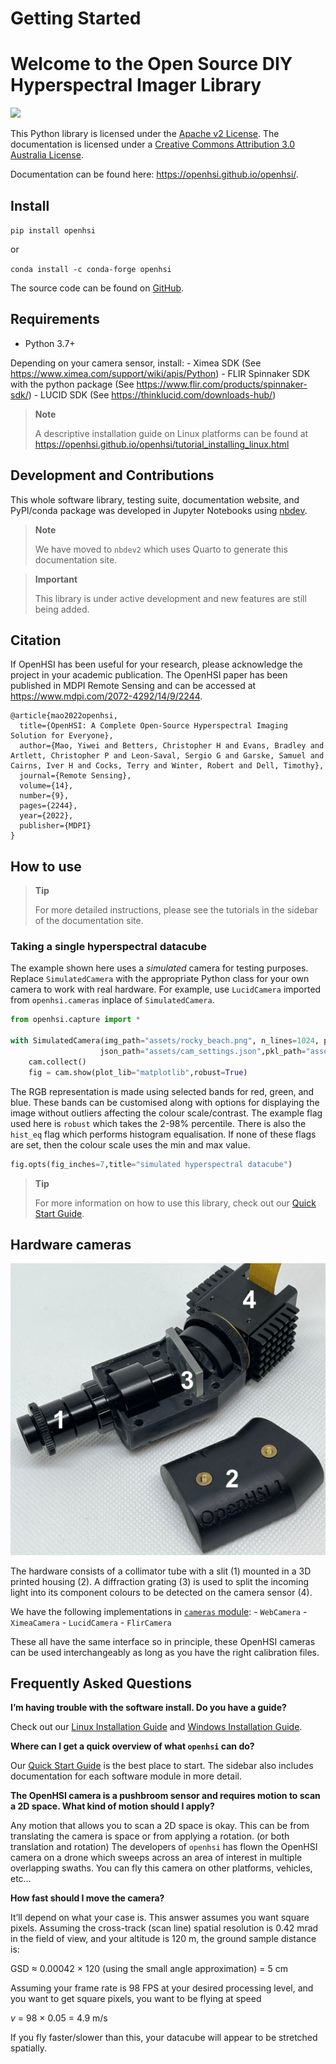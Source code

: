 Getting Started
================

<!-- WARNING: THIS FILE WAS AUTOGENERATED! DO NOT EDIT! -->

# Welcome to the Open Source DIY Hyperspectral Imager Library

![](https://github.com/openhsi/openhsi/actions/workflows/main.yml/badge.svg)

This Python library is licensed under the [Apache v2
License](https://www.apache.org/licenses/LICENSE-2.0). The documentation
is licensed under a
<a rel="license" href="http://creativecommons.org/licenses/by/3.0/au/">Creative
Commons Attribution 3.0 Australia License</a>.

Documentation can be found here: <https://openhsi.github.io/openhsi/>.

## Install

`pip install openhsi`

or

`conda install -c conda-forge openhsi`

The source code can be found on
[GitHub](https://github.com/openhsi/openhsi).

## Requirements

- Python 3.7+

Depending on your camera sensor, install: - Ximea SDK (See
https://www.ximea.com/support/wiki/apis/Python) - FLIR Spinnaker SDK
with the python package (See
https://www.flir.com/products/spinnaker-sdk/) - LUCID SDK (See
https://thinklucid.com/downloads-hub/)

<div>

> **Note**
>
> A descriptive installation guide on Linux platforms can be found at
> https://openhsi.github.io/openhsi/tutorial_installing_linux.html

</div>

## Development and Contributions

This whole software library, testing suite, documentation website, and
PyPI/conda package was developed in Jupyter Notebooks using
[nbdev](https://nbdev.fast.ai/).

<div>

> **Note**
>
> We have moved to `nbdev2` which uses Quarto to generate this
> documentation site.

</div>

<div>

> **Important**
>
> This library is under active development and new features are still
> being added.

</div>

## Citation

If OpenHSI has been useful for your research, please acknowledge the
project in your academic publication. The OpenHSI paper has been
published in MDPI Remote Sensing and can be accessed at
<https://www.mdpi.com/2072-4292/14/9/2244>.

    @article{mao2022openhsi,
      title={OpenHSI: A Complete Open-Source Hyperspectral Imaging Solution for Everyone},
      author={Mao, Yiwei and Betters, Christopher H and Evans, Bradley and Artlett, Christopher P and Leon-Saval, Sergio G and Garske, Samuel and Cairns, Iver H and Cocks, Terry and Winter, Robert and Dell, Timothy},
      journal={Remote Sensing},
      volume={14},
      number={9},
      pages={2244},
      year={2022},
      publisher={MDPI}
    }

## How to use

<div>

> **Tip**
>
> For more detailed instructions, please see the tutorials in the
> sidebar of the documentation site.

</div>

### Taking a single hyperspectral datacube

The example shown here uses a *simulated* camera for testing purposes.
Replace `SimulatedCamera` with the appropriate Python class for your own
camera to work with real hardware. For example, use `LucidCamera`
imported from `openhsi.cameras` inplace of `SimulatedCamera`.

``` python
from openhsi.capture import *

with SimulatedCamera(img_path="assets/rocky_beach.png", n_lines=1024, processing_lvl = 3,
                    json_path="assets/cam_settings.json",pkl_path="assets/cam_calibration.pkl") as cam:
    cam.collect()
    fig = cam.show(plot_lib="matplotlib",robust=True)
```

The RGB representation is made using selected bands for red, green, and
blue. These bands can be customised along with options for displaying
the image without outliers affecting the colour scale/contrast. The
example flag used here is `robust` which takes the 2-98% percentile.
There is also the `hist_eq` flag which performs histogram equalisation.
If none of these flags are set, then the colour scale uses the min and
max value.

``` python
fig.opts(fig_inches=7,title="simulated hyperspectral datacube")
```

<div>

> **Tip**
>
> For more information on how to use this library, check out our [Quick
> Start Guide](https://openhsi.github.io/openhsi/tutorial_camera.html).

</div>

## Hardware cameras

![](assets/openhsi_cam.png "The hardware consists of a collimator tube with a slit (1) mounted in a 3D printed housing (2). A diffraction grating (3) is used to split the incoming light into its component colours to be detected on the camera sensor (4).")

The hardware consists of a collimator tube with a slit (1) mounted in a
3D printed housing (2). A diffraction grating (3) is used to split the
incoming light into its component colours to be detected on the camera
sensor (4).

We have the following implementations in [`cameras`
module](https://openhsi.github.io/openhsi/cameras.html): - `WebCamera` -
`XimeaCamera` - `LucidCamera` - `FlirCamera`

These all have the same interface so in principle, these OpenHSI cameras
can be used interchangeably as long as you have the right calibration
files.

## Frequently Asked Questions

**I’m having trouble with the software install. Do you have a guide?**

Check out our [Linux Installation
Guide](https://openhsi.github.io/openhsi/tutorial_installing_linux.html)
and [Windows Installation
Guide](https://openhsi.github.io/openhsi/tutorial_installing_windows.html).

**Where can I get a quick overview of what `openhsi` can do?**

Our [Quick Start
Guide](https://openhsi.github.io/openhsi/tutorial_camera.html) is the
best place to start. The sidebar also includes documentation for each
software module in more detail.

**The OpenHSI camera is a pushbroom sensor and requires motion to scan a
2D space. What kind of motion should I apply?**

Any motion that allows you to scan a 2D space is okay. This can be from
translating the camera is space or from applying a rotation. (or both
translation and rotation) The developers of `openhsi` has flown the
OpenHSI camera on a drone which sweeps across an area of interest in
multiple overlapping swaths. You can fly this camera on other platforms,
vehicles, etc…

**How fast should I move the camera?**

It’ll depend on what your case is. This answer assumes you want square
pixels. Assuming the cross-track (scan line) spatial resolution is 0.42
mrad in the field of view, and your altitude is 120 m, the ground sample
distance is:

GSD $\approx$ 0.00042 $\times$ 120 (using the small angle approximation)
= 5 cm

Assuming your frame rate is 98 FPS at your desired processing level, and
you want to get square pixels, you want to be flying at speed

$v$ = 98 $\times$ 0.05 = 4.9 m/s

If you fly faster/slower than this, your datacube will appear to be
stretched spatially.
